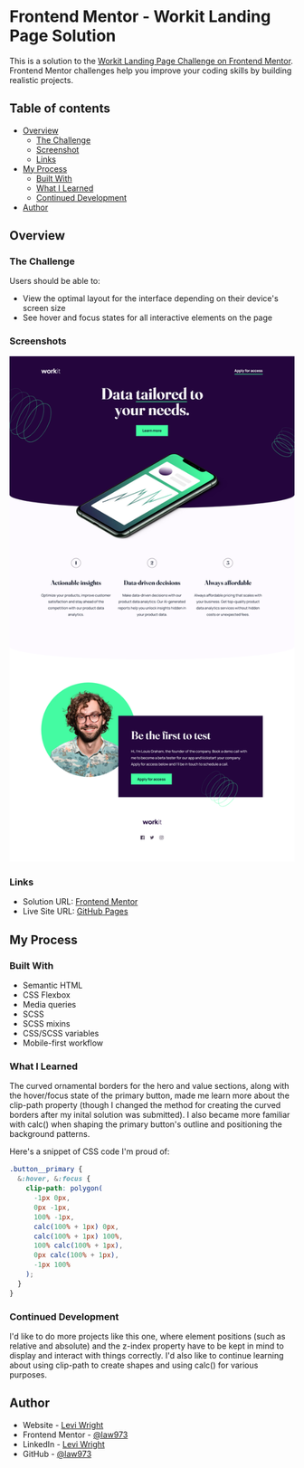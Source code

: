 # Frontend Mentor - Workit Landing Page Solution

This is a solution to the [Workit Landing Page Challenge on Frontend Mentor](https://www.frontendmentor.io/challenges/workit-landing-page-2fYnyle5lu). Frontend Mentor challenges help you improve your coding skills by building realistic projects. 

## Table of contents

- [Overview](#overview)
  - [The Challenge](#the-challenge)
  - [Screenshot](#screenshot)
  - [Links](#links)
- [My Process](#my-process)
  - [Built With](#built-with)
  - [What I Learned](#what-i-learned)
  - [Continued Development](#continued-development)
- [Author](#author)

## Overview

### The Challenge

Users should be able to:

- View the optimal layout for the interface depending on their device's screen size
- See hover and focus states for all interactive elements on the page

### Screenshots

![](./screenshot/screenshot.png)

### Links

- Solution URL: [Frontend Mentor](https://www.frontendmentor.io/solutions/workit-landing-page-with-scss-3OgZu8okaW)
- Live Site URL: [GitHub Pages](https://law973.github.io/workit-landing-page/)

## My Process

### Built With

- Semantic HTML
- CSS Flexbox
- Media queries
- SCSS
- SCSS mixins
- CSS/SCSS variables
- Mobile-first workflow

### What I Learned

The curved ornamental borders for the hero and value sections, along with the hover/focus state of the primary button, made me learn more about the clip-path property (though I changed the method for creating the curved borders after my inital solution was submitted). I also became more familiar with calc() when shaping the primary button's outline and positioning the background patterns.

Here's a snippet of CSS code I'm proud of:

```css
.button__primary {
  &:hover, &:focus {
    clip-path: polygon(
      -1px 0px, 
      0px -1px,
      100% -1px,
      calc(100% + 1px) 0px,
      calc(100% + 1px) 100%,
      100% calc(100% + 1px),
      0px calc(100% + 1px),
      -1px 100%
    );
  }
}
```

### Continued Development

I'd like to do more projects like this one, where element positions (such as relative and absolute) and the z-index property have to be kept in mind to display and interact with things correctly. I'd also like to continue learning about using clip-path to create shapes and using calc() for various purposes. 

## Author

- Website - [Levi Wright](https://leviwright.netlify.app/)
- Frontend Mentor - [@law973](https://www.frontendmentor.io/profile/law973)
- LinkedIn - [Levi Wright](https://www.linkedin.com/in/levi-arthur-wright/)
- GitHub - [@law973](https://github.com/law973)